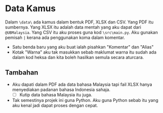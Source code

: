 # Data Kamus

Dalam `\data\` ada kamus dalam bentuk PDF, XLSX dan CSV. Yang PDF itu sumbernya. Yang XLSX itu adalah data mentah yang aku dapat dari `@UBMalaysia`. Yang CSV itu aku proses guna kod `\src\main.py`. Aku gunakan pemisah `|` kerana ada penggunakan koma dalam komentar.
- Satu benda baru yang aku buat ialah pisahkan "Komentar" dan "Alias"
- Kotak "Warna" aku tak masukkan sebab maklumat warna itu sudah ada dalam kod heksa dan kita boleh hasilkan semula secara aturcara.

## Tambahan
- Aku dapati dalam PDF ada data bahasa Malaysia tapi fail XLSX hanya menyediakan padanan bahasa Indonesia sahaja.
    - [ ] Kutip data bahasa Malaysia itu juga.
- Tak semestinya projek ini guna Python. Aku guna Python sebab itu yang aku kenal jadi dapat proses dengan cepat.